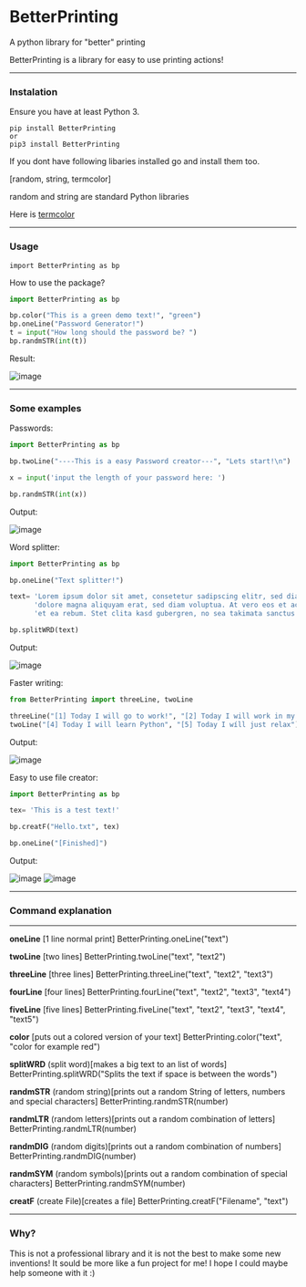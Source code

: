 # BetterPrinting
A python library for "better" printing 

BetterPrinting is a library for easy to use printing actions!

<hr>

### Instalation

Ensure you have at least Python 3.

 ```
 pip install BetterPrinting
 or
 pip3 install BetterPrinting
 ```

If you dont have following libaries installed go and install them too.

[random, string, termcolor]

random and string are standard Python libraries

Here is 
<a href="https://pypi.org/project/termcolor/">termcolor</a>

<hr>

### Usage

 ```
import BetterPrinting as bp
 ```
 
How to use the package?

 ```Python
 import BetterPrinting as bp

bp.color("This is a green demo text!", "green")
bp.oneLine("Password Generator!")
t = input("How long should the password be? ")
bp.randmSTR(int(t))
 
 ```
 
 Result:
 
 ![image](https://user-images.githubusercontent.com/83476809/121803160-80742280-cc40-11eb-8fe4-2596d912b238.png)

<hr>

 ### Some examples
 
 Passwords:
 
 ```Python
 import BetterPrinting as bp

bp.twoLine("----This is a easy Password creator---", "Lets start!\n")

x = input('input the length of your password here: ')

bp.randmSTR(int(x)) 
 ```

Output:

![image](https://user-images.githubusercontent.com/83476809/121803530-69363480-cc42-11eb-9252-696a14bfc9d4.png)

Word splitter:

```Python
import BetterPrinting as bp

bp.oneLine("Text splitter!")

text= 'Lorem ipsum dolor sit amet, consetetur sadipscing elitr, sed diam nonumy eirmod tempor invidunt ut labore et ' \
      'dolore magna aliquyam erat, sed diam voluptua. At vero eos et accusam et justo duo dolores ' \
      'et ea rebum. Stet clita kasd gubergren, no sea takimata sanctus est Lorem ipsum dolor sit amet.'

bp.splitWRD(text)
```

Output:

![image](https://user-images.githubusercontent.com/83476809/121819941-30bd4780-cc90-11eb-9fe9-55d67e04396b.png)

Faster writing:

```Python
from BetterPrinting import threeLine, twoLine

threeLine("[1] Today I will go to work!", "[2] Today I will work in my garden", "[3] Today i will go hiking!")
twoLine("[4] Today I will learn Python", "[5] Today I wíll just relax")
```

Output:

![image](https://user-images.githubusercontent.com/83476809/121803736-33458000-cc43-11eb-9246-de6eb2ea2892.png)

Easy to use file creator:

```Python
import BetterPrinting as bp

tex= 'This is a test text!'

bp.creatF("Hello.txt", tex)

bp.oneLine("[Finished]")
```

Output:

![image](https://user-images.githubusercontent.com/83476809/121820048-dec8f180-cc90-11eb-866d-4f6aa7d95a59.png)
![image](https://user-images.githubusercontent.com/83476809/121820057-e8eaf000-cc90-11eb-9b74-346be28073ef.png)

<hr>

### Command explanation

-----------------------

**oneLine** [1 line normal print] BetterPrinting.oneLine("text")

**twoLine** [two lines] BetterPrinting.twoLine("text", "text2")

**threeLine** [three lines] BetterPrinting.threeLine("text", "text2", "text3")

**fourLine** [four lines] BetterPrinting.fourLine("text", "text2", "text3", "text4")

**fiveLine** [five lines] BetterPrinting.fiveLine("text", "text2", "text3", "text4", "text5")

**color** [puts out a colored version of your text] BetterPrinting.color("text", "color for example red")

**splitWRD** (split word)[makes a big text to an list of words] BetterPrinting.splitWRD("Splits the text if space is between the words")

**randmSTR** (random string)[prints out a random String of letters, numbers and special characters] BetterPrinting.randmSTR(number)

**randmLTR** (random letters)[prints out a random combination of letters] BetterPrinting.randmLTR(number)

**randmDIG** (random digits)[prints out a random combination of numbers] BetterPrinting.randmDIG(number)

**randmSYM** (random symbols)[prints out a random combination of special characters] BetterPrinting.randmSYM(number)

**creatF** (create File)[creates a file] BetterPrinting.creatF("Filename", "text")

<hr>

### Why?

This is not a professional library and it is not the best to make some new inventions!
It sould be more like a fun project for me!
I hope I could maybe help someone with it :)
